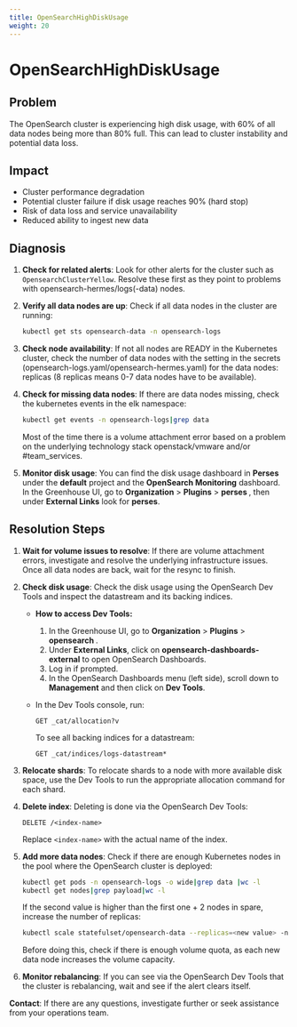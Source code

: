 ```yaml
---
title: OpenSearchHighDiskUsage
weight: 20
---
```


# OpenSearchHighDiskUsage

## Problem

The OpenSearch cluster is experiencing high disk usage, with 60% of all data nodes being more than 80% full. This can lead to cluster instability and potential data loss.

## Impact

- Cluster performance degradation
- Potential cluster failure if disk usage reaches 90% (hard stop)
- Risk of data loss and service unavailability
- Reduced ability to ingest new data

## Diagnosis

1. **Check for related alerts**: Look for other alerts for the cluster such as `OpensearchClusterYellow`. Resolve these first as they point to problems with opensearch-hermes/logs(-data) nodes.

2. **Verify all data nodes are up**: Check if all data nodes in the cluster are running:

   ```bash
   kubectl get sts opensearch-data -n opensearch-logs
   ```

3. **Check node availability**: If not all nodes are READY in the Kubernetes cluster, check the number of data nodes with the setting in the secrets (opensearch-logs.yaml/opensearch-hermes.yaml) for the data nodes: replicas (8 replicas means 0-7 data nodes have to be available).

4. **Check for missing data nodes**: If there are data nodes missing, check the kubernetes events in the elk namespace:

   ```bash
   kubectl get events -n opensearch-logs|grep data
   ```

   Most of the time there is a volume attachment error based on a problem on the underlying technology stack openstack/vmware and/or #team_services.

5. **Monitor disk usage**: You can find the disk usage dashboard in **Perses** under the **default** project and the **OpenSearch Monitoring** dashboard. In the Greenhouse UI, go to **Organization** > **Plugins** > **perses <cluster>**, then under **External Links** look for **perses**.

## Resolution Steps

1. **Wait for volume issues to resolve**: If there are volume attachment errors, investigate and resolve the underlying infrastructure issues. Once all data nodes are back, wait for the resync to finish.

2. **Check disk usage**: Check the disk usage using the OpenSearch Dev Tools and inspect the datastream and its backing indices.

   - **How to access Dev Tools:**
     1. In the Greenhouse UI, go to **Organization** > **Plugins** > **opensearch <cluster>**.
     2. Under **External Links**, click on **opensearch-dashboards-external** to open OpenSearch Dashboards.
     3. Log in if prompted.
     4. In the OpenSearch Dashboards menu (left side), scroll down to **Management** and then click on **Dev Tools**.

   - In the Dev Tools console, run:

     ```http
     GET _cat/allocation?v
     ```

     To see all backing indices for a datastream:

     ```http
     GET _cat/indices/logs-datastream*
     ```

3. **Relocate shards**: To relocate shards to a node with more available disk space, use the Dev Tools to run the appropriate allocation command for each shard.

4. **Delete index**: Deleting is done via the OpenSearch Dev Tools:

   ```http
   DELETE /<index-name>
   ```

   Replace `<index-name>` with the actual name of the index.

5. **Add more data nodes**: Check if there are enough Kubernetes nodes in the pool where the OpenSearch cluster is deployed:

   ```bash
   kubectl get pods -n opensearch-logs -o wide|grep data |wc -l
   kubectl get nodes|grep payload|wc -l
   ```

   If the second value is higher than the first one + 2 nodes in spare, increase the number of replicas:

   ```bash
   kubectl scale statefulset/opensearch-data --replicas=<new value> -n opensearch-logs
   ```

   Before doing this, check if there is enough volume quota, as each new data node increases the volume capacity.

6. **Monitor rebalancing**: If you can see via the OpenSearch Dev Tools that the cluster is rebalancing, wait and see if the alert clears itself.

**Contact**: If there are any questions, investigate further or seek assistance from your operations team.
